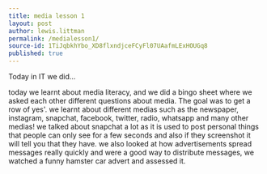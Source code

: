 ```yaml
---
title: media lesson 1
layout: post
author: lewis.littman
permalink: /medialesson1/
source-id: 1TiJqbkhYbo_XD8flxndjceFCyFl07UAafmLExHOUGq8
published: true
---
```

Today in IT we did…

today we learnt about media literacy, and we did a bingo sheet where we asked each other different questions about media. The goal was to get a row of yes'. we learnt about different medias such as the newspaper, instagram, snapchat, facebook, twitter, radio, whatsapp and many other medias! we talked about snapchat a lot as it is used to post personal things that people can only see for a few seconds and also if they screenshot it will tell you that they have. we also looked at how advertisements spread messages really quickly and were a good way to distribute messages, we watched a funny hamster car advert and assessed it.

